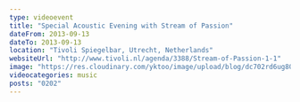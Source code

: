 ```yaml
---
type: videoevent
title: "Special Acoustic Evening with Stream of Passion"
dateFrom: 2013-09-13
dateTo: 2013-09-13
location: "Tivoli Spiegelbar, Utrecht, Netherlands"
websiteUrl: "http://www.tivoli.nl/agenda/3388/Stream-of-Passion-1-1"
image: "https://res.cloudinary.com/yktoo/image/upload/blog/dc702rd6ug801952.jpg"
videocategories: music
posts: "0202"
---
```

